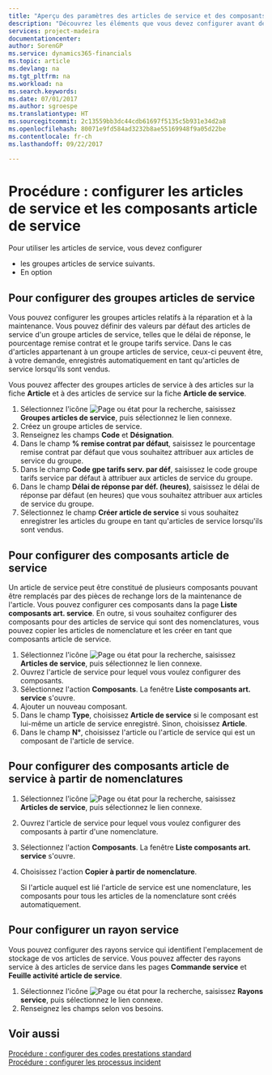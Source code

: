 ```yaml
---
title: "Aperçu des paramètres des articles de service et des composants article de service | Microsoft Docs"
description: "Découvrez les éléments que vous devez configurer avant de pouvoir utiliser des articles de service, notamment les valeurs par défaut telles que le délai de réponse, le pourcentage remise contrat et le groupe tarifs service."
services: project-madeira
documentationcenter: 
author: SorenGP
ms.service: dynamics365-financials
ms.topic: article
ms.devlang: na
ms.tgt_pltfrm: na
ms.workload: na
ms.search.keywords: 
ms.date: 07/01/2017
ms.author: sgroespe
ms.translationtype: HT
ms.sourcegitcommit: 2c13559bb3dc44cdb61697f5135c5b931e34d2a8
ms.openlocfilehash: 80071e9fd584ad3232b8ae55169948f9a05d22be
ms.contentlocale: fr-ch
ms.lasthandoff: 09/22/2017

---
```

# <a name="how-to-set-up-service-items-and-service-item-components"></a>Procédure : configurer les articles de service et les composants article de service
Pour utiliser les articles de service, vous devez configurer

* les groupes articles de service suivants. 
* En option

## <a name="to-set-up-service-item-groups"></a>Pour configurer des groupes articles de service
Vous pouvez configurer les groupes articles relatifs à la réparation et à la maintenance. Vous pouvez définir des valeurs par défaut des articles de service d'un groupe articles de service, telles que le délai de réponse, le pourcentage remise contrat et le groupe tarifs service. Dans le cas d'articles appartenant à un groupe articles de service, ceux-ci peuvent être, à votre demande, enregistrés automatiquement en tant qu'articles de service lorsqu'ils sont vendus.  
  
Vous pouvez affecter des groupes articles de service à des articles sur la fiche **Article** et à des articles de service sur la fiche **Article de service**.  
  
1. Sélectionnez l'icône ![Page ou état pour la recherche](media/ui-search/search_small.png "Page ou état pour la recherche"), saisissez **Groupes articles de service**, puis sélectionnez le lien connexe.  
2. Créez un groupe articles de service.  
3. Renseignez les champs **Code** et **Désignation**.  
4. Dans le champ **% remise contrat par défaut**, saisissez le pourcentage remise contrat par défaut que vous souhaitez attribuer aux articles de service du groupe.  
5. Dans le champ **Code gpe tarifs serv. par déf**, saisissez le code groupe tarifs service par défaut à attribuer aux articles de service du groupe.  
6. Dans le champ **Délai de réponse par déf. (heures)**, saisissez le délai de réponse par défaut (en heures) que vous souhaitez attribuer aux articles de service du groupe.  
7. Sélectionnez le champ **Créer article de service** si vous souhaitez enregistrer les articles du groupe en tant qu'articles de service lorsqu'ils sont vendus.  

## <a name="to-set-up-service-item-components"></a>Pour configurer des composants article de service
Un article de service peut être constitué de plusieurs composants pouvant être remplacés par des pièces de rechange lors de la maintenance de l'article. Vous pouvez configurer ces composants dans la page **Liste composants art. service**. En outre, si vous souhaitez configurer des composants pour des articles de service qui sont des nomenclatures, vous pouvez copier les articles de nomenclature et les créer en tant que composants article de service. 
  
1. Sélectionnez l'icône ![Page ou état pour la recherche](media/ui-search/search_small.png "Page ou état pour la recherche"), saisissez **Articles de service**, puis sélectionnez le lien connexe. 
2. Ouvrez l'article de service pour lequel vous voulez configurer des composants.  
3. Sélectionnez l'action **Composants**. La fenêtre **Liste composants art. service** s'ouvre.  
4. Ajouter un nouveau composant.  
5. Dans le champ **Type**, choisissez **Article de service** si le composant est lui-même un article de service enregistré. Sinon, choisissez **Article**.  
6. Dans le champ **N°**, choisissez l'article ou l'article de service qui est un composant de l'article de service.  

## <a name="to-set-up-service-item-components-from-a-bom"></a>Pour configurer des composants article de service à partir de nomenclatures
1.  Sélectionnez l'icône ![Page ou état pour la recherche](media/ui-search/search_small.png "Page ou état pour la recherche"), saisissez **Articles de service**, puis sélectionnez le lien connexe.  
2. Ouvrez l'article de service pour lequel vous voulez configurer des composants à partir d'une nomenclature.  
3. Sélectionnez l'action **Composants**. La fenêtre **Liste composants art. service** s'ouvre.  
4. Choisissez l'action **Copier à partir de nomenclature**.  
  
    Si l'article auquel est lié l'article de service est une nomenclature, les composants pour tous les articles de la nomenclature sont créés automatiquement.  

## <a name="to-set-up-a-service-shelf"></a>Pour configurer un rayon service
Vous pouvez configurer des rayons service qui identifient l'emplacement de stockage de vos articles de service. Vous pouvez affecter des rayons service à des articles de service dans les pages **Commande service** et **Feuille activité article de service**.  
  
1. Sélectionnez l'icône ![Page ou état pour la recherche](media/ui-search/search_small.png "Page ou état pour la recherche"), saisissez **Rayons service**, puis sélectionnez le lien connexe.
2. Renseignez les champs selon vos besoins.

## <a name="see-also"></a>Voir aussi
[Procédure : configurer des codes prestations standard](service-how-setup-service-coding.md)   
[Procédure : configurer les processus incident](service-how-setup-troubleshooting.md)
